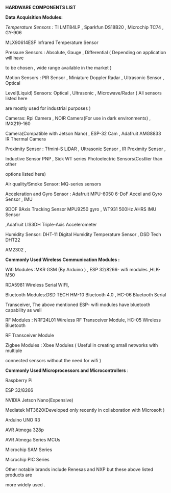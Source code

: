 ﻿

**HARDWARE COMPONENTS LIST**

**Data Acquisition Modules:**

*Temperature Sensors :* TI LMT84LP , Sparkfun DS18B20 , Microchip TC74 , GY-906

MLX90614ESF Infrared Temperature Sensor

Pressure Sensors : Absolute, Gauge , Differential ( Depending on application will have

to be chosen , wide range available in the market )

Motion Sensors : PIR Sensor , Miniature Doppler Radar , Ultrasonic Sensor , Optical

Level(Liquid) Sensors: Optical , Ultrasonic , Microwave/Radar ( All sensors listed here

are mostly used for industrial purposes )

Cameras: Rpi Camera , NOIR Camera(For use in dark environments) , IMX219-160

Camera(Compatible with Jetson Nano) , ESP-32 Cam , Adafruit AMG8833 IR Thermal Camera

Proximity Sensor : Tfmini-S LiDAR , Ultrasonic Sensor , IR Proximity Sensor ,

Inductive Sensor PNP , Sick WT series Photoelectric Sensors(Costlier than other

options listed here)

Air quality/Smoke Sensor: MQ-series sensors

Acceleration and Gyro Sensor : Adafruit MPU-6050 6-DoF Accel and Gyro Sensor , IMU

9DOF 9Axis Tracking Sensor MPU9250 gyro , WT931 500Hz AHRS IMU Sensor

,Adafruit LIS3DH Triple-Axis Accelerometer

Humidity Sensor: DHT-11 Digital Humidity Temperature Sensor , DSD Tech DHT22

AM2302 ,

**Commonly Used Wireless Communication Modules :**

Wifi Modules :MKR GSM (By Arduino ) , ESP 32/8266- wifi modules ,HLK-M50

RDA5981 Wireless Serial WIF**I,**

Bluetooth Modules:DSD TECH HM-10 Bluetooth 4.0 , HC-06 Bluetooth Serial

Transceiver, The above mentioned ESP- wifi modules have bluetooth capability as well





RF Modules : NRF24L01 Wireless RF Transceiver Module, HC-05 Wireless Bluetooth

RF Transceiver Module

Zigbee Modules : Xbee Modules ( Useful in creating small networks with multiple

connected sensors without the need for wifi )

**Commonly Used Microprocessors and Microcontrollers** :

Raspberry Pi

ESP 32/8266

NVIDIA Jetson Nano(Expensive)

Mediatek MT3620(Developed only recently in collaboration with Microsoft )

Arduino UNO R3

AVR Atmega 328p

AVR Atmega Series MCUs

Microchip SAM Series

Microchip PIC Series

Other notable brands include Renesas and NXP but these above listed products are

more widely used .

